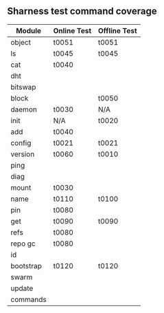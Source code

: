
## Sharness test command coverage

Module     |     Online Test |    Offline Test |
-----------|-----------------|-----------------|
object     |           t0051 |           t0051
ls         |           t0045 |           t0045
cat        |           t0040 |
dht        |                 |
bitswap    |                 |
block      |                 |           t0050
daemon     |           t0030 |             N/A
init       |             N/A |           t0020
add        |           t0040 |
config     |           t0021 |           t0021
version    |           t0060 |           t0010
ping       |                 |
diag       |                 |
mount      |           t0030 |
name       |           t0110 |           t0100
pin        |           t0080 |
get        |           t0090 |           t0090
refs       |           t0080 |
repo gc    |           t0080 |
id         |                 |
bootstrap  |           t0120 |           t0120
swarm      |                 |
update     |                 |
commands   |                 |
